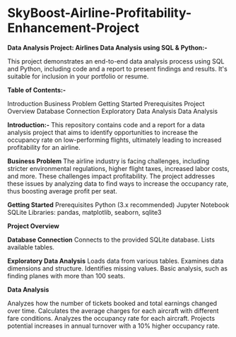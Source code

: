 # SkyBoost-Airline-Profitability-Enhancement-Project

**Data Analysis Project: Airlines Data Analysis using SQL & Python:-**

This project demonstrates an end-to-end data analysis process using SQL and Python, including code and a report to present findings and results. It's suitable for inclusion in your portfolio or resume.

**Table of Contents:-**

Introduction
Business Problem
Getting Started
Prerequisites
Project Overview
Database Connection
Exploratory Data Analysis
Data Analysis

**Introduction:-**
This repository contains code and a report for a data analysis project that aims to identify opportunities to increase the occupancy rate on low-performing flights, ultimately leading to increased profitability for an airline.

**Business Problem**
The airline industry is facing challenges, including stricter environmental regulations, higher flight taxes, increased labor costs, and more. These challenges impact profitability. The project addresses these issues by analyzing data to find ways to increase the occupancy rate, thus boosting average profit per seat.


**Getting Started**
Prerequisites
Python (3.x recommended)
Jupyter Notebook
SQLite
Libraries: pandas, matplotlib, seaborn, sqlite3

**Project Overview**

   **Database Connection**
    Connects to the provided SQLite database.
    Lists available tables.
    
   **Exploratory Data Analysis**
    Loads data from various tables.
    Examines data dimensions and structure.
    Identifies missing values.
    Basic analysis, such as finding planes with more than 100 seats.
    
   **Data Analysis**

Analyzes how the number of tickets booked and total earnings changed over time.
Calculates the average charges for each aircraft with different fare conditions.
Analyzes the occupancy rate for each aircraft.
Projects potential increases in annual turnover with a 10% higher occupancy rate.


